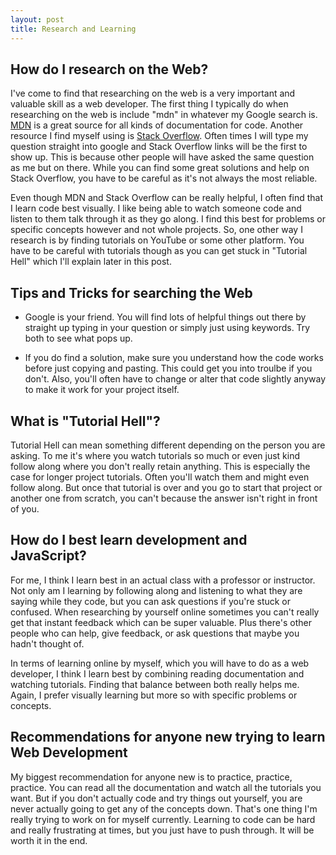 ```yaml
---
layout: post
title: Research and Learning
---
```


## How do I research on the Web?

I've come to find that researching on the web is a very important and valuable skill as a web developer. The first thing I typically do when researching on the web is include "mdn" in whatever my Google search is. [MDN](https://developer.mozilla.org/en-US/) is a great source for all kinds of documentation for code. Another resource I find myself using is [Stack Overflow](https://stackoverflow.com/). Often times I will type my question straight into google and Stack Overflow links will be the first to show up. This is because other people will have asked the same question as me but on there. While you can find some great solutions and help on Stack Overflow, you have to be careful as it's not always the most reliable. 

Even though MDN and Stack Overflow can be really helpful, I often find that I learn code best visually. I like being able to watch someone code and listen to them talk through it as they go along. I find this best for problems or specific concepts however and not whole projects. So, one other way I research is by finding tutorials on YouTube or some other platform. You have to be careful with tutorials though as you can get stuck in "Tutorial Hell" which I'll explain later in this post. 

## Tips and Tricks for searching the Web

- Google is your friend. You will find lots of helpful things out there by straight up typing in your question or simply just using keywords. Try both to see what pops up.

- If you do find a solution, make sure you understand how the code works before just copying and pasting. This could get you into troulbe if you don't. Also, you'll often have to change or alter that code slightly anyway to make it work for your project itself.

## What is "Tutorial Hell"?

Tutorial Hell can mean something different depending on the person you are asking. To me it's where you watch tutorials so much or even just kind follow along where you don't really retain anything. This is especially the case for longer project tutorials. Often you'll watch them and might even follow along. But once that tutorial is over and you go to start that project or another one from scratch, you can't because the answer isn't right in front of you. 

## How do I best learn development and JavaScript?

For me, I think I learn best in an actual class with a professor or instructor. Not only am I learning by following along and listening to what they are saying while they code, but you can ask questions if you're stuck or confused. When researching by yourself online sometimes you can't really get that instant feedback which can be super valuable. Plus there's other people who can help, give feedback, or ask questions that maybe you hadn't thought of. 

In terms of learning online by myself, which you will have to do as a web developer, I think I learn best by combining reading documentation and watching tutorials. Finding that balance between both really helps me. Again, I prefer visually learning but more so with specific problems or concepts.

## Recommendations for anyone new trying to learn Web Development

My biggest recommendation for anyone new is to practice, practice, practice. You can read all the documentation and watch all the tutorials you want. But if you don't actually code and try things out yourself, you are never actually going to get any of the concepts down. That's one thing I'm really trying to work on for myself currently. Learning to code can be hard and really frustrating at times, but you just have to push through. It will be worth it in the end. 